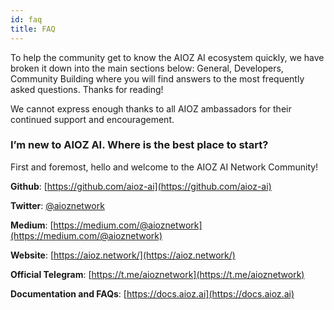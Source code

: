 ```yaml
---
id: faq
title: FAQ
---
```


To help the community get to know the AIOZ AI ecosystem quickly, we have broken it down into the main sections below: General, Developers, Community Building where you will find answers to the most frequently asked questions. Thanks for reading!

We cannot express enough thanks to all AIOZ ambassadors for their continued support and encouragement.

### I’m new to AIOZ AI. Where is the best place to start?

First and foremost, hello and welcome to the AIOZ AI Network Community!

**Github**: [https://github.com/aioz-ai](https://github.com/aioz-ai)

**Twitter**: [@aioznetwork](https://twitter.com/aioznetwork)

**Medium**: [https://medium.com/@aioznetwork](https://medium.com/@aioznetwork)

**Website**: [https://aioz.network/](https://aioz.network/)

**Official Telegram**: [https://t.me/aioznetwork](https://t.me/aioznetwork)

**Documentation and FAQs**: [https://docs.aioz.ai](https://docs.aioz.ai)
